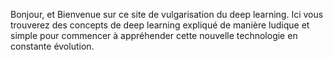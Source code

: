 Bonjour, et Bienvenue sur ce site de vulgarisation du deep learning. Ici vous trouverez des concepts de deep learning expliqué de manière ludique et simple pour commencer à appréhender cette nouvelle technologie en constante évolution.
